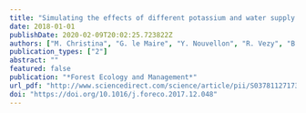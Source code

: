 ```yaml
---
title: "Simulating the effects of different potassium and water supply regimes on soil water content and water table depth over a rotation of a tropical Eucalyptus grandis plantation"
date: 2018-01-01
publishDate: 2020-02-09T20:02:25.723822Z
authors: ["M. Christina", "G. le Maire", "Y. Nouvellon", "R. Vezy", "B. Bordon", "P. Battie-Laclau", "J. L. M. Gonealves", "J. S. Delgado-Rojas", "J. P. Bouillet", "J. P. Laclau"]
publication_types: ["2"]
abstract: ""
featured: false
publication: "*Forest Ecology and Management*"
url_pdf: "http://www.sciencedirect.com/science/article/pii/S0378112717314731"
doi: "https://doi.org/10.1016/j.foreco.2017.12.048"
---
```


